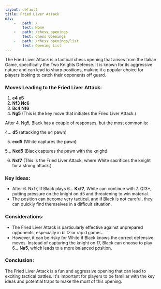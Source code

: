 ```yaml
---
layout: default
title: Fried Liver Attack
nav:
    -   path: /
        text: Home
    -   path: /chess_openings
        text: Chess Openings
    -   path: /chess_openings/list
        text: Opening List
---
```


The Fried Liver Attack is a tactical chess opening that arises from the Italian Game, specifically the Two Knights Defense. It is known for its aggressive nature and can lead to sharp positions, making it a popular choice for players looking to catch their opponents off guard.

### Moves Leading to the Fried Liver Attack:

1. **e4 e5**
2. **Nf3 Nc6**
3. **Bc4 Nf6**
4. **Ng5** (This is the key move that initiates the Fried Liver Attack.)

After 4. Ng5, Black has a couple of responses, but the most common is:

4... **d5** (attacking the e4 pawn)

5. **exd5** (White captures the pawn)

5... **Nxd5** (Black captures the pawn with the knight)

6. **Nxf7** (This is the Fried Liver Attack, where White sacrifices the knight for a strong attack.)

### Key Ideas:

- After 6. Nxf7, if Black plays 6... **Kxf7**, White can continue with 7. Qf3+, putting pressure on the knight on d5 and threatening to win material.
- The position can become very tactical, and if Black is not careful, they can quickly find themselves in a difficult situation.

### Considerations:

- The Fried Liver Attack is particularly effective against unprepared opponents, especially in blitz or rapid games.
- However, it can be risky for White if Black knows the correct defensive moves. Instead of capturing the knight on f7, Black can choose to play 6... **Na5**, which leads to a more balanced position.

### Conclusion:

The Fried Liver Attack is a fun and aggressive opening that can lead to exciting tactical battles. It's important for players to be familiar with the key ideas and potential traps to make the most of this opening.
